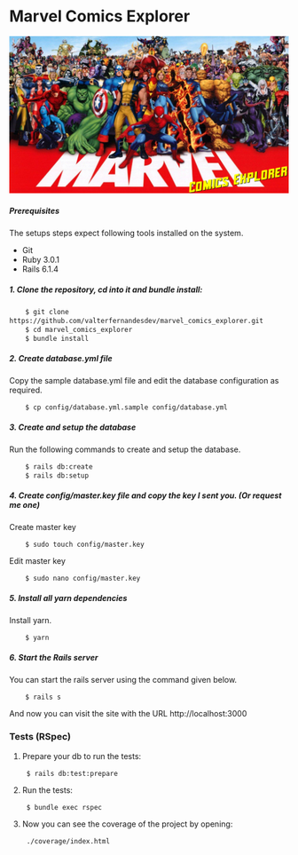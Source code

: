 # Marvel Comics Explorer
![alt text](app/assets/images/marvel_cover.png)
##### Prerequisites

The setups steps expect following tools installed on the system.

- Git
- Ruby 3.0.1
- Rails 6.1.4

##### 1. Clone the repository, cd into it and bundle install:

        $ git clone https://github.com/valterfernandesdev/marvel_comics_explorer.git
        $ cd marvel_comics_explorer
        $ bundle install
##### 2. Create database.yml file

Copy the sample database.yml file and edit the database configuration as required.

        $ cp config/database.yml.sample config/database.yml

##### 3. Create and setup the database

Run the following commands to create and setup the database.

        $ rails db:create
        $ rails db:setup

##### 4. Create config/master.key file and copy the key I sent you. (Or request me one)

 Create master key

        $ sudo touch config/master.key
Edit master key

        $ sudo nano config/master.key
        
##### 5. Install all yarn dependencies

Install yarn.

        $ yarn
##### 6. Start the Rails server

You can start the rails server using the command given below.


        $ rails s

And now you can visit the site with the URL http://localhost:3000
        
### Tests (RSpec)

1. Prepare your db to run the tests:

        $ rails db:test:prepare

2. Run the tests:

        $ bundle exec rspec

3. Now you can see the coverage of the project by opening:

        ./coverage/index.html
